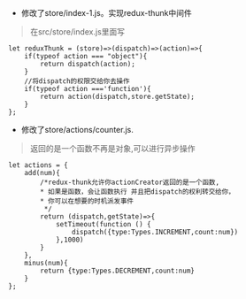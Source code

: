 - 修改了store/index-1.js。实现redux-thunk中间件
> 在src/store/index.js里面写

```
let reduxThunk = (store)=>(dispatch)=>(action)=>{
    if(typeof action === "object"){
        return dispatch(action);
    }
    //将dispatch的权限交给你去操作
    if(typeof action ==='function'){
        return action(dispatch,store.getState);
    }
};

```
- 修改了store/actions/counter.js.
> 返回的是一个函数不再是对象,可以进行异步操作

```angular2html
let actions = {
    add(num){
        /*redux-thunk允许你actionCreator返回的是一个函数,
        * 如果是函数，会让函数执行 并且把dispatch的权利转交给你，
        * 你可以在想要的时机派发事件
         */
        return (dispatch,getState)=>{
            setTimeout(function () {
                dispatch({type:Types.INCREMENT,count:num})
            },1000)
        }
    },
    minus(num){
        return {type:Types.DECREMENT,count:num}
    }
};

```